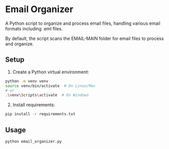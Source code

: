# Email Organizer

A Python script to organize and process email files, handling various email formats including .eml files.

By default, the script scans the EMAIL-MAIN folder for email files to process and organize.

## Setup
1. Create a Python virtual environment:
```bash
python -m venv venv
source venv/bin/activate  # On Linux/Mac
# or
.\venv\Scripts\activate  # On Windows
```

2. Install requirements:
```bash
pip install -r requirements.txt
```

## Usage

```bash
python email_organizer.py
```
